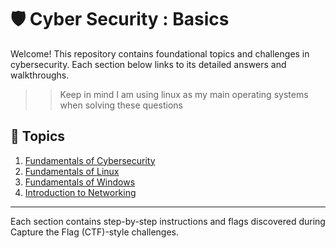 # 🛡️ Cyber Security : Basics

Welcome! This repository contains foundational topics and challenges in cybersecurity. Each section below links to its detailed answers and walkthroughs.

>> Keep in mind I am using linux as my main operating systems when solving these questions

## 📘 Topics

1. [Fundamentals of Cybersecurity](basics/1.%20Fundamentals%20of%20Cybersecurity/answers.md/)
2. [Fundamentals of Linux](basics/2.%20Fundamentals%20of%20Linux/answers.md)
3. [Fundamentals of Windows](basics/3.%20Fundamentals%20of%20Windows/answers.md)
4. [Introduction to Networking](basics/4.%20Introduction%20to%20Networking/answers.md)
<!-- 5. [Introduction to Malware](./Introduction_to_Malware/answers.md)
6. [Introduction to Cryptography](./Introduction_to_Cryptography/answers.md)
7. [Introduction to Web Security](./Introduction_to_Web_Security/answers.md)
8. [Introduction to Hardware CWE](./Introduction_to_Hardware_CWE/answers.md) -->
---

Each section contains step-by-step instructions and flags discovered during Capture the Flag (CTF)-style challenges.
